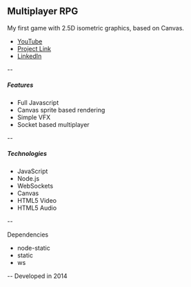 ## Multiplayer RPG
My first game with 2.5D isometric graphics, based on Canvas.
+ [YouTube](https://youtu.be/jYGX3UIoDM8)
+ [Project Link](https://elumine.github.io/#/project/web-dev.multiplayer-rpg)
+ [LinkedIn](https://www.linkedin.com/in/elumine)

--

##### Features
+ Full Javascript
+ Canvas sprite based rendering
+ Simple VFX
+ Socket based multiplayer

--

##### Technologies
+ JavaScript
+ Node.js
+ WebSockets
+ Canvas
+ HTML5 Video
+ HTML5 Audio

--

Dependencies
+ node-static
+ static
+ ws

--
Developed in 2014
